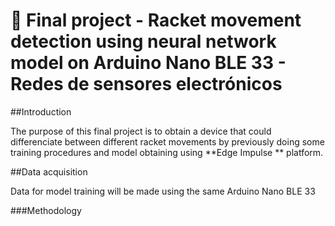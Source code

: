 # 🧪 Final project - Racket movement detection using neural network model on Arduino Nano BLE 33 - Redes de sensores electrónicos

##Introduction

The purpose of this final project is to obtain a device that could differenciate between different racket movements by previously doing some training procedures and model obtaining using **Edge Impulse ** platform.

##Data acquisition

Data for model training will be made using the same Arduino Nano BLE 33

###Methodology

